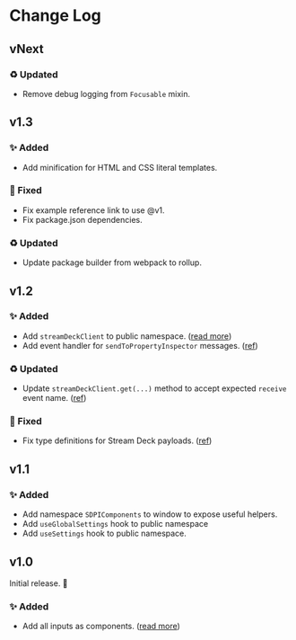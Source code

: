 <!--

## {version}

### 🚨 Breaking
### ✨ Added
### 🐞 Fixed
### ♻️ Updated

-->

# Change Log

## vNext

### ♻️ Updated

-   Remove debug logging from `Focusable` mixin.

## v1.3

### ✨ Added

-   Add minification for HTML and CSS literal templates.

### 🐞 Fixed

-   Fix example reference link to use @v1.
-   Fix package.json dependencies.

### ♻️ Updated

-   Update package builder from webpack to rollup.

## v1.2

### ✨ Added

-   Add `streamDeckClient` to public namespace. ([read more](https://sdpi-components.dev/docs/helpers/stream-deck-client))
-   Add event handler for `sendToPropertyInspector` messages. ([ref](https://github.com/GeekyEggo/sdpi-components/blob/v1.2/src/stream-deck/stream-deck-client.ts#L17))

### ♻️ Updated

-   Update `streamDeckClient.get(...)` method to accept expected `receive` event name. ([ref](https://github.com/GeekyEggo/sdpi-components/blob/v1.2/src/stream-deck/stream-deck-client.ts#L114...L119))

### 🐞 Fixed

-   Fix type definitions for Stream Deck payloads. ([ref](https://github.com/GeekyEggo/sdpi-components/blob/v1.2/src/typings/stream-deck.d.ts))

## v1.1

### ✨ Added

-   Add namespace `SDPIComponents` to window to expose useful helpers.
-   Add `useGlobalSettings` hook to public namespace
-   Add `useSettings` hook to public namespace.

## v1.0

Initial release. 🥳

### ✨ Added

-   Add all inputs as components. ([read more](https://sdpi-components.dev/docs/components))
